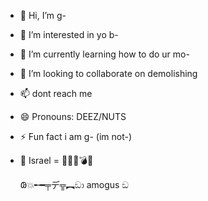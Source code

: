 - 👋 Hi, I’m g-
- 👀 I’m interested in yo b-
- 🌱 I’m currently learning how to do ur mo-
- 💞️ I’m looking to collaborate on demolishing
- 📫 dont reach me
- 😄 Pronouns: DEEZ/NUTS
- ⚡ Fun fact i am g- (im not-)
- 🗾 Israel = 💩🥷🏻💣💥

  𐐘💥╾━╤デ╦︻ඞා
  amogus ඞ
<!---⠀⠀⠀⠀⠀⠀⠀

⠀𓀿𓀐𓀿𓀐
༼;´༎ຶ ۝ ༎ຶ༽

( ͡°👄 ͡°)
( ͠° ͟ʖ ͡°) suss?
